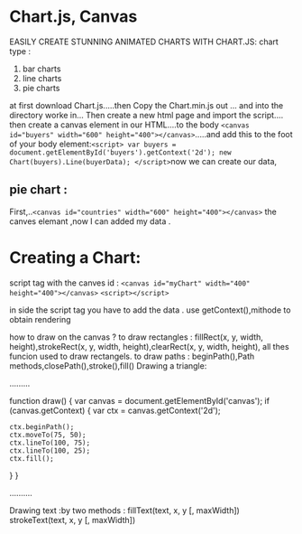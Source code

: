 # Chart.js, Canvas

EASILY CREATE STUNNING ANIMATED CHARTS WITH CHART.JS:
chart type :
1. bar charts
2. line charts
3. pie charts





at first download Chart.js.....then Copy the Chart.min.js out ... and into the directory  worke in... Then create a new html page and import the script.... then create a canvas element in our HTML....to the body `<canvas id="buyers" width="600" height="400"></canvas>`.....and add this to the foot of your body element:`<script>
    var buyers = document.getElementById('buyers').getContext('2d');
    new Chart(buyers).Line(buyerData);
</script>`now we can create our data,



##  pie chart :
 First,..`<canvas id="countries" width="600" height="400"></canvas>` the canves elemant ,now I can added my data .


 # Creating a Chart: 
  script tag with the canves id :
   ```<canvas id="myChart" width="400" height="400"></canvas>```
```<script></script>```

in side the script tag you have to add the data .
use  getContext(),mithode to obtain rendering 

 how to draw on the canvas ?
 to draw rectangles : fillRect(x, y, width, height),strokeRect(x, y, width, height),clearRect(x, y, width, height), all thes funcion used to draw rectangels.
  to draw paths : beginPath(),Path methods,closePath(),stroke(),fill()
  Drawing a triangle:

  .........

  function draw() {
  var canvas = document.getElementById('canvas');
  if (canvas.getContext) {
    var ctx = canvas.getContext('2d');

    ctx.beginPath();
    ctx.moveTo(75, 50);
    ctx.lineTo(100, 75);
    ctx.lineTo(100, 25);
    ctx.fill();
  }
}



..........



Drawing text :by two methods :
fillText(text, x, y [, maxWidth])
strokeText(text, x, y [, maxWidth])

